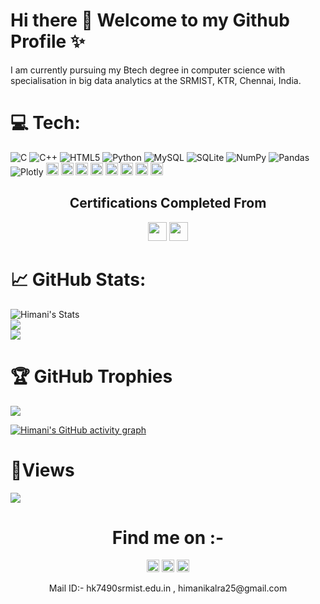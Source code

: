 # Hi there 👋 Welcome to my Github Profile ✨

I am currently pursuing my Btech degree in computer science with specialisation in big data analytics at the SRMIST, KTR, Chennai, India. 

# 💻 Tech:
![C](https://img.shields.io/badge/c-%2300599C.svg?style=for-the-badge&logo=c&logoColor=white) ![C++](https://img.shields.io/badge/c++-%2300599C.svg?style=for-the-badge&logo=c%2B%2B&logoColor=white) ![HTML5](https://img.shields.io/badge/html5-%23E34F26.svg?style=for-the-badge&logo=html5&logoColor=white) ![Python](https://img.shields.io/badge/python-3670A0?style=for-the-badge&logo=python&logoColor=ffdd54) ![MySQL](https://img.shields.io/badge/mysql-%2300f.svg?style=for-the-badge&logo=mysql&logoColor=white) ![SQLite](https://img.shields.io/badge/sqlite-%2307405e.svg?style=for-the-badge&logo=sqlite&logoColor=white) ![NumPy](https://img.shields.io/badge/numpy-%23013243.svg?style=for-the-badge&logo=numpy&logoColor=white) ![Pandas](https://img.shields.io/badge/pandas-%23150458.svg?style=for-the-badge&logo=pandas&logoColor=white) ![Plotly](https://img.shields.io/badge/Plotly-%233F4F75.svg?style=for-the-badge&logo=plotly&logoColor=white) 
<img src="https://img.shields.io/badge/Github-%23121011?style=plastic&logo=github&logoColor=white" height=20>
<img src="https://img.shields.io/badge/Visual_Studio_Code-0078D4?style=plastic&logo=visual%20studio%20code&logoColor=white" height=20>
<img src="https://img.shields.io/badge/PowerBI-F2C811?style=plastic&logo=Power%20BI&logoColor=black" height=20>
<img src="https://img.shields.io/badge/CSS3-3776AB?style=plastic&logo=css3&logoColor=white" height=20>
<img src="https://img.shields.io/badge/Tableau-white?style=plastic&logo=Tableau&logoColor=blue" height=20>
<img src="https://img.shields.io/badge/Anaconda-green?style=plastic&logo=Anaconda&logoColor=white" height=20>
<img src="https://img.shields.io/badge/SQLite-07405E?style=plastic&logo=sqlite&logoColor=white" height=20>
<img src="https://img.shields.io/badge/Jupyter-white?style=plastic&logo=Jupyter&logoColor=orange" height=20>

<h2 align="center">Certifications Completed From </h2>
<p align="center">
  <img src="https://img.shields.io/badge/Coursera-0056D2?style=plastic&logo=Coursera&logoColor=white" height=30>
  <img src="https://img.shields.io/badge/Amazon_AWS-FF9900?style=plastic&logo=amazonaws&logoColor=white" height=30>
</p>

# 📈 GitHub Stats:
![Himani's Stats](https://github-readme-stats.vercel.app/api?username=HimaniKalra&theme=highcontrast&hide_border=true&include_all_commits=false&count_private=false)<br/>
![](https://github-readme-streak-stats.herokuapp.com/?user=HimaniKalra&theme=highcontrast&hide_border=true)<br/>
![](https://github-readme-stats.vercel.app/api/top-langs/?username=HimaniKalra&theme=highcontrast&hide_border=true&include_all_commits=false&count_private=false)</br>

# 🏆 GitHub Trophies
![](https://github-profile-trophy.vercel.app/?username=HimaniKalra&theme=radical&no-frame=true&no-bg=false&margin-w=4)

[![Himani's GitHub activity graph](https://activity-graph.herokuapp.com/graph?username=HimaniKalra&theme=xcode)](https://github.com/HimaniKalra)

# 👀Views
![](https://komarev.com/ghpvc/?username=HimaniKalra&label=PROFILE+VIEWS)

<h1 align="center"> Find me on :-</h1>
<p align="center">
 <a href="https://www.instagram.com/_himaniii_25/">
    <img src="https://img.shields.io/badge/Instagram-%23E4405F.svg?&style=plastic&logo=instagram&logoColor=white" height=20></a>
  <a href="https://www.hackerrank.com/hk7490">
    <img src="https://img.shields.io/badge/-Hackerrank-2EC866?&style=plastic&logo=HackerRank&logoColor=white" height=20></a>
  <a href="https://www.linkedin.com/in/himani-kalra-536b971b6/">
    <img src="https://img.shields.io/badge/LinkedIn-0077B5?&style=plastic&logo=linkedin&logoColor=white" height=20></a>
</p>
<p align="center">
Mail ID:- hk7490srmist.edu.in , himanikalra25@gmail.com
</p>
